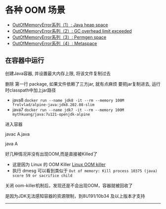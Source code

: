 # 各种 OOM 场景

- [OutOfMemoryError系列（1）: Java heap space](https://blog.csdn.net/renfufei/article/details/76350794)
- [OutOfMemoryError系列（2）: GC overhead limit exceeded](https://blog.csdn.net/renfufei/article/details/77585294)
- [OutOfMemoryError系列（3）: Permgen space](https://blog.csdn.net/renfufei/article/details/77994177#commentBox)
- [OutOfMemoryError系列（4）: Metaspace](https://blog.csdn.net/renfufei/article/details/78061354)

## 在容器中运行

创建Java容器, 并设置最大内存上限, 将该文件复制过去

删除 第一行 package, 如果文件依赖了三方jar, 就有点麻烦 要把jar复制进去, 运行时classpath中加上jar路径

- java8 `docker run --name jdk8 -it --rm --memory 100M frolvlad/alpine-java:jdk8.202.08-slim`
- java7 `docker run --name jdk7 -it --rm --memory 100M  mythkuang/java:7u121-openjdk-alpine`

进入容器

javac A.java

java A

好几种情况并没有出现OOM,而是直接被Killed了

- 这是因为 Linux 的 OOM Killer [Linux OOM killer](https://segmentfault.com/a/1190000008268803)
- 执行 dmesg 可以看到类似于 `Out of memory: Kill process 10375 (java) score 59 or sacrifice child`

关闭 oom-killer机制后，发现还是不会出现OOM，容器就被回收了

是因为JDK无法感知容器的资源限制，到8U191/10b34 及以上版本才支持

***